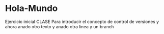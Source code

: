 # Hola-Mundo
Ejercicio inicial CLASE Para introducir el concepto de control de versiones
y ahora anado otro texto y anado otra linea y un branch
